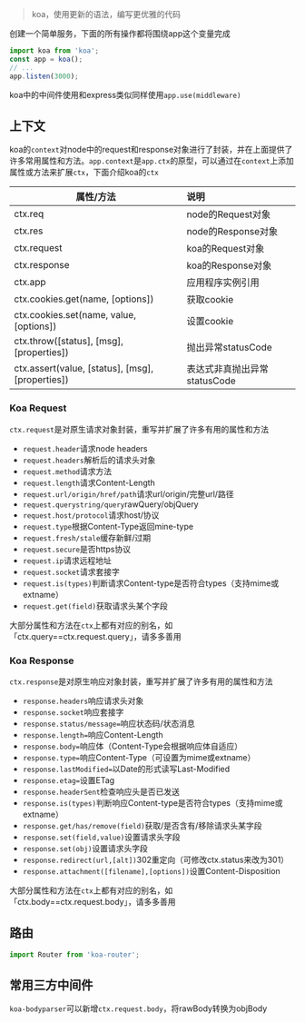 > koa，使用更新的语法，编写更优雅的代码

创建一个简单服务，下面的所有操作都将围绕app这个变量完成

```typescript
import koa from 'koa';
const app = koa();
// ...
app.listen(3000);
```

koa中的中间件使用和express类似同样使用`app.use(middleware)`

## 上下文

koa的`context`对node中的request和response对象进行了封装，并在上面提供了许多常用属性和方法。`app.context`是`app.ctx`的原型，可以通过在`context`上添加属性或方法来扩展`ctx`，下面介绍koa的`ctx`

| 属性/方法                                        | 说明                         |
| ------------------------------------------------ | :--------------------------- |
| ctx.req                                          | node的Request对象            |
| ctx.res                                          | node的Response对象           |
| ctx.request                                      | koa的Request对象             |
| ctx.response                                     | koa的Response对象            |
| ctx.app                                          | 应用程序实例引用             |
| ctx.cookies.get(name, [options])                 | 获取cookie                   |
| ctx.cookies.set(name, value, [options])          | 设置cookie                   |
| ctx.throw([status], [msg], [properties])         | 抛出异常statusCode           |
| ctx.assert(value, [status], [msg], [properties]) | 表达式非真抛出异常statusCode |

### Koa Request

`ctx.request`是对原生请求对象封装，重写并扩展了许多有用的属性和方法

- `request.header`请求node headers
- `request.headers`解析后的请求头对象
- `request.method`请求方法
- `request.length`请求Content-Length
- `request.url/origin/href/path`请求url/origin/完整url/路径
- `request.querystring/query`rawQuery/objQuery
- `request.host/protocol`请求host/协议
- `request.type`根据Content-Type返回mine-type
- `request.fresh/stale`缓存新鲜/过期
- `request.secure`是否https协议
- `request.ip`请求远程地址
- `request.socket`请求套接字
- `request.is(types)`判断请求Content-type是否符合types（支持mime或extname）
- `request.get(field)`获取请求头某个字段

大部分属性和方法在`ctx`上都有对应的别名，如「ctx.query==ctx.request.query」，请多多善用

### Koa Response

`ctx.response`是对原生响应对象封装，重写并扩展了许多有用的属性和方法

- `response.headers`响应请求头对象
- `response.socket`响应套接字
- `response.status/message=`响应状态码/状态消息
- `response.length=`响应Content-Length
- `response.body=`响应体（Content-Type会根据响应体自适应）
- `response.type=`响应Content-Type（可设置为mime或extname）
- `response.lastModified=`以Date的形式读写Last-Modified
- `response.etag=`设置ETag
- `response.headerSent`检查响应头是否已发送
- `response.is(types)`判断响应Content-type是否符合types（支持mime或extname）
- `response.get/has/remove(field)`获取/是否含有/移除请求头某字段
- `response.set(field,value)`设置请求头字段
- `response.set(obj)`设置请求头字段
- `response.redirect(url,[alt])`302重定向（可修改ctx.status来改为301）
- `response.attachment([filename],[options])`设置Content-Disposition

大部分属性和方法在`ctx`上都有对应的别名，如「ctx.body==ctx.request.body」，请多多善用

## 路由

```typescript
import Router from 'koa-router';

```



## 常用三方中间件

`koa-bodyparser`可以新增`ctx.request.body`，将rawBody转换为objBody
